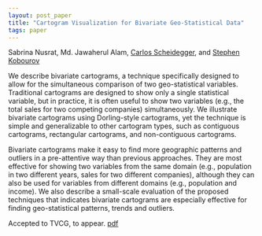 ```yaml
---
layout: post_paper
title: "Cartogram Visualization for Bivariate Geo-Statistical Data"
tags: paper
---
```


Sabrina Nusrat, Md. Jawaherul Alam,
[Carlos Scheidegger](https://cscheid.net), and
[Stephen Kobourov](https://www2.cs.arizona.edu/~kobourov/)

We describe bivariate cartograms, a technique specifically designed to
allow for the simultaneous comparison of two geo-statistical
variables. Traditional cartograms are designed to show only a single
statistical variable, but in practice, it is often useful to show two
variables (e.g., the total sales for two competing companies)
simultaneously. We illustrate bivariate cartograms using Dorling-style
cartograms, yet the technique is simple and generalizable to other
cartogram types, such as contiguous cartograms, rectangular
cartograms, and non-contiguous cartograms.

Bivariate cartograms make it easy to find more geographic patterns and
outliers in a pre-attentive way than previous approaches. They are
most effective for showing two variables from the same domain (e.g.,
population in two different years, sales for two different companies),
although they can also be used for variables from different domains
(e.g., population and income). We also describe a small-scale
evaluation of the proposed techniques that indicates bivariate
cartograms are especially effective for finding geo-statistical
patterns, trends and outliers.

Accepted to TVCG, to appear. [pdf](/static/papers/tvcg_bivariate-cartograms_2017.pdf)
